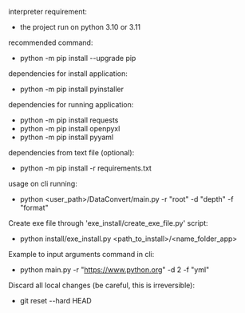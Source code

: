 interpreter requirement:
- the project run on python 3.10 or 3.11

recommended command:
- python -m pip install --upgrade pip

dependencies for install application:
- python -m pip install pyinstaller

dependencies for running application:
- python -m pip install requests
- python -m pip install openpyxl
- python -m pip install pyyaml

dependencies from text file (optional):
- python -m pip install -r requirements.txt

usage on cli running:
- python <user_path>/DataConvert/main.py -r "root" -d "depth" -f "format"

Create exe file through 'exe_install/create_exe_file.py' script:
- python install/exe_install.py <path_to_install>/<name_folder_app>

Example to input arguments command in cli:
- python main.py -r "https://www.python.org" -d 2 -f "yml"

Discard all local changes (be careful, this is irreversible):
- git reset --hard HEAD
